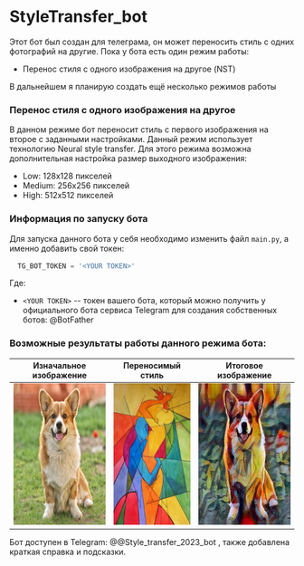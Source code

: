 # StyleTransfer_bot 
Этот бот был создан для телеграма, он может переносить стиль с одних фотографий на другие.
Пока у бота есть один режим работы:
- Перенос стиля с одного изображения на другое (NST)
  
В дальнейшем я планирую создать ещё несколько режимов работы
### Перенос стиля с одного изображения на другое
В данном режиме бот переносит стиль с первого изображения на второе с заданными настройками. 
Данный режим использует технологию Neural style transfer. Для этого режима возможна  дополнительная настройка размер выходного изображения:
  - Low: 128х128 пикселей
  - Medium: 256х256 пикселей
  - High: 512х512 пикселей

### Информация по запуску бота
Для запуска данного бота у себя необходимо изменить файл `main.py`, а именно добавить свой токен:
```Python
  TG_BOT_TOKEN = '<YOUR TOKEN>'
```
Где:
- `<YOUR TOKEN>` -- токен вашего бота, который можно получить у официального бота сервиса Telegram для создания собственных ботов: @BotFather

### Возможные результаты работы данного режима бота:

Изначальное изображение    |  Переносимый стиль        |  Итоговое изображение
:-------------------------:|:-------------------------:|:-------------------------:
<img src="https://github.com/tima-g/StyleTransfer_bot/blob/main/images/content.jpg" height="250" width="250">  |  <img src="https://github.com/tima-g/StyleTransfer_bot/blob/main/images/style.jpg" height="250" width="181">  |   <img src="https://github.com/tima-g/StyleTransfer_bot/blob/main/images/result.jpg" height="250"  width="250">

Бот доступен в Telegram: @@Style_transfer_2023_bot ,  также добавлена краткая справка и подсказки.

